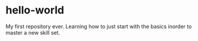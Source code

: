 # hello-world
My first repository ever. Learning how to just start with the basics inorder to master a new skill set.
